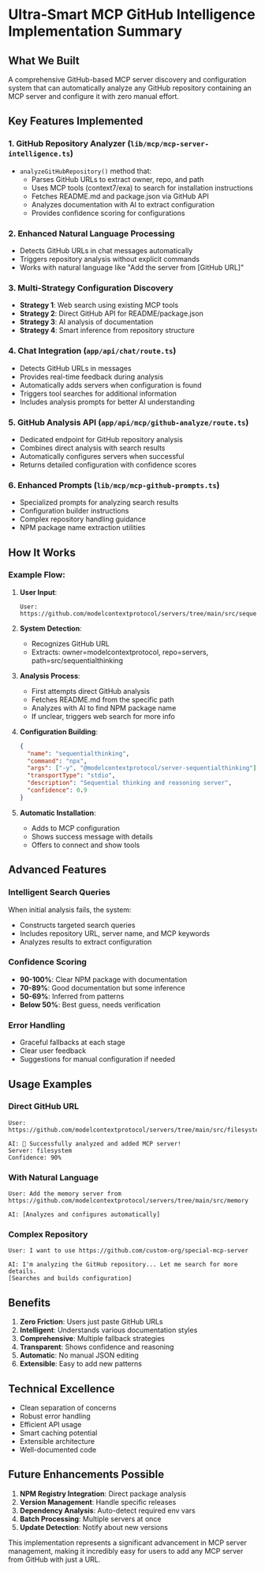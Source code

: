 # Ultra-Smart MCP GitHub Intelligence Implementation Summary

## What We Built

A comprehensive GitHub-based MCP server discovery and configuration system that can automatically analyze any GitHub repository containing an MCP server and configure it with zero manual effort.

## Key Features Implemented

### 1. **GitHub Repository Analyzer** (`lib/mcp/mcp-server-intelligence.ts`)
- `analyzeGitHubRepository()` method that:
  - Parses GitHub URLs to extract owner, repo, and path
  - Uses MCP tools (context7/exa) to search for installation instructions
  - Fetches README.md and package.json via GitHub API
  - Analyzes documentation with AI to extract configuration
  - Provides confidence scoring for configurations

### 2. **Enhanced Natural Language Processing**
- Detects GitHub URLs in chat messages automatically
- Triggers repository analysis without explicit commands
- Works with natural language like "Add the server from [GitHub URL]"

### 3. **Multi-Strategy Configuration Discovery**
- **Strategy 1**: Web search using existing MCP tools
- **Strategy 2**: Direct GitHub API for README/package.json
- **Strategy 3**: AI analysis of documentation
- **Strategy 4**: Smart inference from repository structure

### 4. **Chat Integration** (`app/api/chat/route.ts`)
- Detects GitHub URLs in messages
- Provides real-time feedback during analysis
- Automatically adds servers when configuration is found
- Triggers tool searches for additional information
- Includes analysis prompts for better AI understanding

### 5. **GitHub Analysis API** (`app/api/mcp/github-analyze/route.ts`)
- Dedicated endpoint for GitHub repository analysis
- Combines direct analysis with search results
- Automatically configures servers when successful
- Returns detailed configuration with confidence scores

### 6. **Enhanced Prompts** (`lib/mcp/mcp-github-prompts.ts`)
- Specialized prompts for analyzing search results
- Configuration builder instructions
- Complex repository handling guidance
- NPM package name extraction utilities

## How It Works

### Example Flow:

1. **User Input**:
   ```
   User: https://github.com/modelcontextprotocol/servers/tree/main/src/sequentialthinking
   ```

2. **System Detection**:
   - Recognizes GitHub URL
   - Extracts: owner=modelcontextprotocol, repo=servers, path=src/sequentialthinking

3. **Analysis Process**:
   - First attempts direct GitHub analysis
   - Fetches README.md from the specific path
   - Analyzes with AI to find NPM package name
   - If unclear, triggers web search for more info

4. **Configuration Building**:
   ```json
   {
     "name": "sequentialthinking",
     "command": "npx",
     "args": ["-y", "@modelcontextprotocol/server-sequentialthinking"],
     "transportType": "stdio",
     "description": "Sequential thinking and reasoning server",
     "confidence": 0.9
   }
   ```

5. **Automatic Installation**:
   - Adds to MCP configuration
   - Shows success message with details
   - Offers to connect and show tools

## Advanced Features

### Intelligent Search Queries
When initial analysis fails, the system:
- Constructs targeted search queries
- Includes repository URL, server name, and MCP keywords
- Analyzes results to extract configuration

### Confidence Scoring
- **90-100%**: Clear NPM package with documentation
- **70-89%**: Good documentation but some inference
- **50-69%**: Inferred from patterns
- **Below 50%**: Best guess, needs verification

### Error Handling
- Graceful fallbacks at each stage
- Clear user feedback
- Suggestions for manual configuration if needed

## Usage Examples

### Direct GitHub URL
```
User: https://github.com/modelcontextprotocol/servers/tree/main/src/filesystem

AI: 🎉 Successfully analyzed and added MCP server!
Server: filesystem
Confidence: 90%
```

### With Natural Language
```
User: Add the memory server from https://github.com/modelcontextprotocol/servers/tree/main/src/memory

AI: [Analyzes and configures automatically]
```

### Complex Repository
```
User: I want to use https://github.com/custom-org/special-mcp-server

AI: I'm analyzing the GitHub repository... Let me search for more details.
[Searches and builds configuration]
```

## Benefits

1. **Zero Friction**: Users just paste GitHub URLs
2. **Intelligent**: Understands various documentation styles
3. **Comprehensive**: Multiple fallback strategies
4. **Transparent**: Shows confidence and reasoning
5. **Automatic**: No manual JSON editing
6. **Extensible**: Easy to add new patterns

## Technical Excellence

- Clean separation of concerns
- Robust error handling
- Efficient API usage
- Smart caching potential
- Extensible architecture
- Well-documented code

## Future Enhancements Possible

1. **NPM Registry Integration**: Direct package analysis
2. **Version Management**: Handle specific releases
3. **Dependency Analysis**: Auto-detect required env vars
4. **Batch Processing**: Multiple servers at once
5. **Update Detection**: Notify about new versions

This implementation represents a significant advancement in MCP server management, making it incredibly easy for users to add any MCP server from GitHub with just a URL.